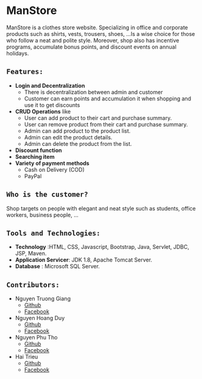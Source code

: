 # ManStore
ManStore is a clothes store website. Specializing in office and corporate products such as shirts, vests, trousers, shoes, ...Is a wise choice for those who follow a neat and polite style. Moreover,  shop also has incentive programs, accumulate bonus points, and discount events on annual holidays.

## `Features:`
* **Login and Decentralization**
    * There is decentralization between admin and customer
    * Customer can earn points and accumulation it when shopping and use it to get discounts
* **CRUD Operations** like
    * User can add product to their cart and purchase summary.
    * User can remove product from their cart and purchase summary.
    * Admin can add product to the product list.
    * Admin can edit the product details.
    * Admin can delete the product from the list.
 * **Discount function**
 * **Searching item**
 * **Variety of payment methods**
    * Cash on Delivery (COD)
    * PayPal
## `Who is the customer?`
Shop targets on people with elegant and neat style such as students, office workers, business people, ...

## `Tools and Technologies:`
* **Technology** :HTML, CSS, Javascript, Bootstrap, Java, Servlet, JDBC, JSP, Maven.
* **Application Servicer**: JDK 1.8, Apache Tomcat Server.
* **Database** : Microsoft SQL Server.

## `Contributors:`
* Nguyen Truong Giang </br>
  -   [Github](https://github.com/GiangNTSE150747) </br>
  -   [Facebook](https://www.facebook.com/TrGiang.ne/)
* Nguyen Hoang Duy
  -   [Github](https://github.com/GiangNTSE150747) </br>
  -   [Facebook](https://www.facebook.com/TrGiang.ne/)
* Nguyen Phu Tho
  -   [Github](https://github.com/GiangNTSE150747) </br>
  -   [Facebook](https://www.facebook.com/TrGiang.ne/)
* Hai Trieu 
  -   [Github](https://github.com/GiangNTSE150747) </br>
  -   [Facebook](https://www.facebook.com/TrGiang.ne/)
